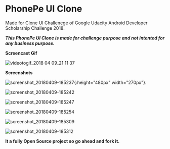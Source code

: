 # PhonePe UI Clone

Made for Clone UI Challenege of Google Udacity Android Developer Scholarship Challenge 2018. 

**_This PhonePe UI Clone is made for challenge purpose and not intented for any business purpose._**

**Screencast Gif**

![videotogif_2018 04 09_21 11 37](https://user-images.githubusercontent.com/16916934/38507935-7c5125f6-3c3b-11e8-9159-151e8b6f7514.gif)

**Screenshots**

![screenshot_20180409-185237](https://user-images.githubusercontent.com/16916934/38507302-cc8ae2c0-3c39-11e8-9250-e686e9863f02.png){:height="480px" width="270px"}.

![screenshot_20180409-185242](https://user-images.githubusercontent.com/16916934/38507356-f586ee12-3c39-11e8-9e06-3c2a554b05be.png)

![screenshot_20180409-185247](https://user-images.githubusercontent.com/16916934/38507411-0d0919ca-3c3a-11e8-938b-99b2f2964b71.png)

![screenshot_20180409-185254](https://user-images.githubusercontent.com/16916934/38507440-2010275c-3c3a-11e8-8d5d-f1121f84b39b.png)

![screenshot_20180409-185309](https://user-images.githubusercontent.com/16916934/38507471-36af2c38-3c3a-11e8-9427-23081e2ebab7.png)

![screenshot_20180409-185312](https://user-images.githubusercontent.com/16916934/38507488-45ca6fc0-3c3a-11e8-87a7-c958b153810a.png)


**It a fully Open Source project so go ahead and fork it.**

